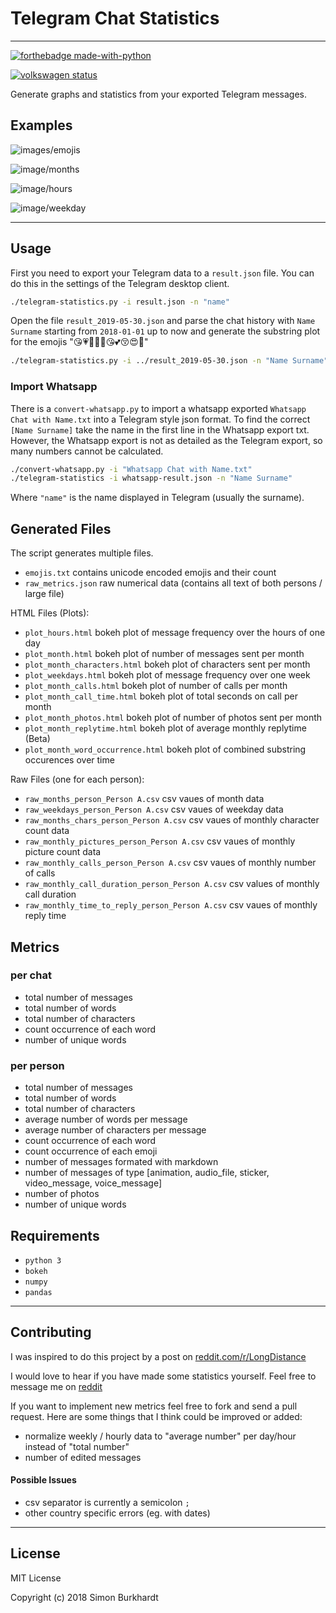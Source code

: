 # Telegram Chat Statistics

---

[![forthebadge made-with-python](http://ForTheBadge.com/images/badges/made-with-python.svg)](https://www.python.org/)

[![volkswagen status](https://auchenberg.github.io/volkswagen/volkswargen_ci.svg?v=1)](https://github.com/auchenberg/volkswagen)

Generate graphs and statistics from your exported Telegram messages.

## Examples

![images/emojis](examples/bokeh_emojis.png)

![image/months](examples/bokeh_months.png)

![image/hours](examples/bokeh_hourofday.png)

![image/weekday](examples/bokeh_weekdays.png)

---

## Usage

First you need to export your Telegram data to a `result.json` file. You can do this in the settings of the Telegram desktop client.

```bash
./telegram-statistics.py -i result.json -n "name"
```

Open the file `result_2019-05-30.json` and parse the chat history with `Name Surname` starting from `2018-01-01` up to now and generate the substring plot for the emojis "😘💗💙💓🧡😘💕😚😍🥰"

```bash
./telegram-statistics.py -i ../result_2019-05-30.json -n "Name Surname" -d 2018-01-01 -w "😘;💗;💙;💓;🧡;😘;💕;😚;😍;🥰"
```

### Import Whatsapp

There is a `convert-whatsapp.py` to import a whatsapp exported `Whatsapp Chat with Name.txt` into a Telegram style json format.
To find the correct `[Name Surname]` take the name in the first line in the Whatsapp export txt.
However, the Whatsapp export is not as detailed as the Telegram export, so many numbers cannot be calculated.

```bash
./convert-whatsapp.py -i "Whatsapp Chat with Name.txt"
./telegram-statistics -i whatsapp-result.json -n "Name Surname"
```

Where `"name"` is the name displayed in Telegram (usually the surname).

## Generated Files

The script generates multiple files.

- `emojis.txt` contains unicode encoded emojis and their count
- `raw_metrics.json` raw numerical data (contains all text of both persons / large file)

HTML Files (Plots):

- `plot_hours.html` bokeh plot of message frequency over the hours of one day
- `plot_month.html` bokeh plot of number of messages sent per month
- `plot_month_characters.html` bokeh plot of characters sent per month
- `plot_weekdays.html` bokeh plot of message frequency over one week
- `plot_month_calls.html` bokeh plot of number of calls per month 
- `plot_month_call_time.html` bokeh plot of total seconds on call per month
- `plot_month_photos.html` bokeh plot of number of photos sent per month 
- `plot_month_replytime.html` bokeh plot of average monthly replytime (Beta)
- `plot_month_word_occurrence.html` bokeh plot of combined substring occurences over time

Raw Files (one for each person):

- `raw_months_person_Person A.csv` csv vaues of month data
- `raw_weekdays_person_Person A.csv` csv vaues of weekday data
- `raw_months_chars_person_Person A.csv` csv vaues of monthly character count data
- `raw_monthly_pictures_person_Person A.csv` csv vaues of monthly picture count data
- `raw_monthly_calls_person_Person A.csv` csv vaues of monthly number of calls
- `raw_monthly_call_duration_person_Person A.csv` csv values of monthly call duration
- `raw_monthly_time_to_reply_person_Person A.csv` csv vaues of monthly reply time


## Metrics

### per chat
- total number of messages
- total number of words
- total number of characters
- count occurrence of each word
- number of unique words

### per person
- total number of messages
- total number of words
- total number of characters
- average number of words per message
- average number of characters per message
- count occurrence of each word
- count occurrence of each emoji
- number of messages formated with markdown
- number of messages of type [animation, audio_file, sticker, video_message, voice_message]
- number of photos
- number of unique words

## Requirements

- `python 3`
- `bokeh`
- `numpy`
- `pandas`

---

## Contributing

I was inspired to do this project by a post on [reddit.com/r/LongDistance](https://www.reddit.com/r/LongDistance/comments/9jud8j/analysis_of_texts_from_a_long_distance/)

I would love to hear if you have made some statistics yourself. Feel free to message me on [reddit](https://www.reddit.com/u/mnemocron)

If you want to implement new metrics feel free to fork and send a pull request.
Here are some things that I think could be improved or added:

- normalize weekly / hourly data to "average number" per day/hour instead of "total number"
- number of edited messages

#### Possible Issues

- csv separator is currently a semicolon `;`
- other country specific errors (eg. with dates)

---

## License

MIT License

Copyright (c) 2018 Simon Burkhardt

